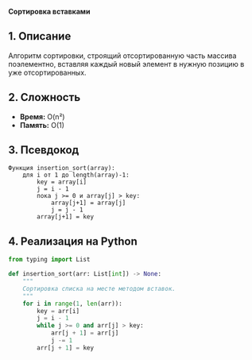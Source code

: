 **Сортировка вставками**

## 1. Описание

Алгоритм сортировки, строящий отсортированную часть массива поэлементно, вставляя каждый новый элемент в нужную позицию в уже отсортированных.

## 2. Сложность

- **Время:** O(n²)
- **Память:** O(1)

## 3. Псевдокод

```text
Функция insertion_sort(array):
    для i от 1 до length(array)-1:
        key = array[i]
        j = i - 1
        пока j >= 0 и array[j] > key:
            array[j+1] = array[j]
            j = j - 1
        array[j+1] = key
```

## 4. Реализация на Python

```python
from typing import List

def insertion_sort(arr: List[int]) -> None:
    """
    Сортировка списка на месте методом вставок.
    """
    for i in range(1, len(arr)):
        key = arr[i]
        j = i - 1
        while j >= 0 and arr[j] > key:
            arr[j + 1] = arr[j]
            j -= 1
        arr[j + 1] = key
```

